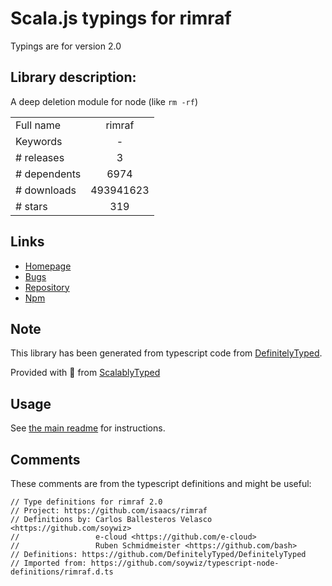 
# Scala.js typings for rimraf

Typings are for version 2.0

## Library description:
A deep deletion module for node (like `rm -rf`)

|                    |                 |
| ------------------ | :-------------: |
| Full name          | rimraf |
| Keywords           | - |
| # releases         | 3 |
| # dependents       | 6974 |
| # downloads        | 493941623 |
| # stars            | 319 |

## Links
- [Homepage](https://github.com/isaacs/rimraf#readme)
- [Bugs](https://github.com/isaacs/rimraf/issues)
- [Repository](https://github.com/isaacs/rimraf)
- [Npm](https://www.npmjs.com/package/rimraf)
    


## Note
This library has been generated from typescript code from [DefinitelyTyped](https://definitelytyped.org).

Provided with :purple_heart: from [ScalablyTyped](https://github.com/oyvindberg/ScalablyTyped)

## Usage
See [the main readme](../../readme.md) for instructions.

## Comments

These comments are from the typescript definitions and might be useful:
```
// Type definitions for rimraf 2.0
// Project: https://github.com/isaacs/rimraf
// Definitions by: Carlos Ballesteros Velasco <https://github.com/soywiz>
//                 e-cloud <https://github.com/e-cloud>
//                 Ruben Schmidmeister <https://github.com/bash>
// Definitions: https://github.com/DefinitelyTyped/DefinitelyTyped
// Imported from: https://github.com/soywiz/typescript-node-definitions/rimraf.d.ts

```

